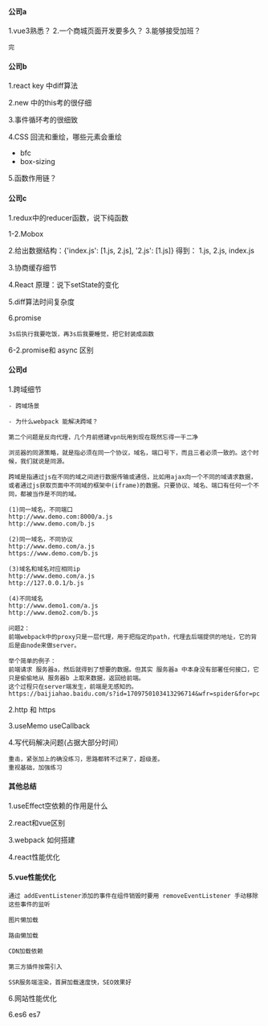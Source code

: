 #### 公司a
1.vue3熟悉？
2.一个商城页面开发要多久？
3.能够接受加班？

```
完
```

#### 公司b
1.react key 中diff算法

2.new 中的this考的很仔细

3.事件循环考的很细致

4.CSS
回流和重绘，哪些元素会重绘
- bfc
- box-sizing

5.函数作用链？


#### 公司c
1.redux中的reducer函数，说下纯函数

1-2.Mobox

2.给出数据结构：{'index.js': [1.js, 2.js], '2.js': [1.js]} 
得到： 1.js, 2.js, index.js

3.协商缓存细节

4.React 原理：说下setState的变化

5.diff算法时间复杂度

6.promise
```
3s后执行我要吃饭，再3s后我要睡觉，把它封装成函数
```

6-2.promise和 async 区别

#### 公司d
1.跨域细节
```
- 跨域场景

- 为什么webpack 能解决跨域？

第二个问题是反向代理，几个月前搭建vpn玩用到现在既然忘得一干二净
```
```
浏览器的同源策略，就是指必须在同一个协议，域名，端口号下，而且三者必须一致的。这个时候，我们就说是同源。

跨域是指通过js在不同的域之间进行数据传输或通信，比如用ajax向一个不同的域请求数据，或者通过js获取页面中不同域的框架中(iframe)的数据。只要协议、域名、端口有任何一个不同，都被当作是不同的域。

(1)同一域名，不同端口
http://www.demo.com:8000/a.js
http://www.demo.com/b.js

(2)同一域名，不同协议
http://www.demo.com/a.js
https://www.demo.com/b.js

(3)域名和域名对应相同ip
http://www.demo.com/a.js
http://127.0.0.1/b.js

(4)不同域名
http://www.demo1.com/a.js
http://www.demo2.com/b.js

问题2：
前端webpack中的proxy只是一层代理，用于把指定的path，代理去后端提供的地址，它的背后是由node来做server。

举个简单的例子：
前端请求 服务器a，然后就得到了想要的数据。但其实 服务器a 中本身没有部署任何接口，它只是偷偷地从 服务器b 上取来数据，返回给前端。
这个过程只在server端发生，前端是无感知的。
https://baijiahao.baidu.com/s?id=1709750103413296714&wfr=spider&for=pc
```

2.http 和 https

3.useMemo useCallback

4.写代码解决问题(占据大部分时间）
```
重击，紧张加上的确没练习，思路都转不过来了，超级差。
重视基础，加强练习
```


#### 其他总结
1.useEffect空依赖的作用是什么

2.react和vue区别

3.webpack 如何搭建

4.react性能优化

#### 5.vue性能优化
```
通过 addEventListener添加的事件在组件销毁时要用 removeEventListener 手动移除这些事件的监听

图片懒加载

路由懒加载

CDN加载依赖

第三方插件按需引入

SSR服务端渲染，首屏加载速度快，SEO效果好
```

6.网站性能优化

6.es6 es7
